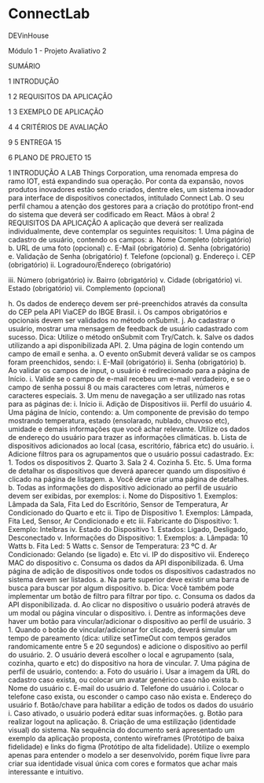 # ConnectLab

DEVinHouse 

Módulo 1 - Projeto Avaliativo 2 

SUMÁRIO 

1 INTRODUÇÃO 

1 2 REQUISITOS DA APLICAÇÃO 

1 3 EXEMPLO DE APLICAÇÃO 

4 4 CRITÉRIOS DE AVALIAÇÃO 

9 5 ENTREGA 15

 6 PLANO DE PROJETO 15 

1 INTRODUÇÃO A LAB Things Corporation, uma renomada empresa do ramo IOT, está expandindo sua operação. Por conta da expansão, novos produtos inovadores estão sendo criados, dentre eles, um sistema inovador para interface de dispositivos conectados, intitulado Connect Lab. O seu perfil chamou a atenção dos gestores para a criação do protótipo front-end do sistema que deverá ser codificado em React. Mãos à obra! 2 REQUISITOS DA APLICAÇÃO A aplicação que deverá ser realizada individualmente, deve contemplar os seguintes requisitos: 1. Uma página de cadastro de usuário, contendo os campos: a. Nome Completo (obrigatório) b. URL de uma foto (opcional) c. E-Mail (obrigatório) d. Senha (obrigatório) e. Validação de Senha (obrigatório) f. Telefone (opcional) g. Endereço i. CEP (obrigatório) ii. Logradouro/Endereço (obrigatório)

iii. Número (obrigatório) iv. Bairro (obrigatório) v. Cidade (obrigatório) vi. Estado (obrigatório) vii. Complemento (opcional)

h. Os dados de endereço devem ser pré-preenchidos através da consulta do CEP pela API ViaCEP do IBGE Brasil. i. Os campos obrigatórios e opcionais devem ser validados no método onSubmit. j. Ao cadastrar o usuário, mostrar uma mensagem de feedback de usuário cadastrado com sucesso. Dica: Utilize o método onSubmit com Try/Catch. k. Salve os dados utilizando a api disponibilizada API. 2. Uma página de login contendo um campo de email e senha. a. O evento onSubmit deverá validar se os campos foram preenchidos, sendo: i. E-Mail (obrigatório) ii. Senha (obrigatório) b. Ao validar os campos de input, o usuário é redirecionado para a página de Início. i. Valide se o campo de e-mail recebeu um e-mail verdadeiro, e se o campo de senha possui 8 ou mais caracteres com letras, números e caracteres especiais. 3. Um menu de navegação a ser utilizado nas rotas para as páginas de: i. Início ii. Adição de Dispositivos iii. Perfil do usuário 4. Uma página de Início, contendo: a. Um componente de previsão do tempo mostrando temperatura, estado (ensolarado, nublado, chuvoso etc), umidade e demais informações que você achar relevante. Utilize os dados de endereço do usuário para trazer as informações climáticas. b. Lista de dispositivos adicionados ao local (casa, escritório, fábrica etc) do usuário. i. Adicione filtros para os agrupamentos que o usuário possui cadastrado. Ex: 1. Todos os dispositivos 2. Quarto 3. Sala 2 4. Cozinha 5. Etc. 5. Uma forma de detalhar os dispositivos que deverá aparecer quando um dispositivo é clicado na página de listagem. a. Você deve criar uma página de detalhes. b. Todas as informações do dispositivo adicionado ao perfil de usuário devem ser exibidas, por exemplos: i. Nome do Dispositivo 1. Exemplos: Lâmpada da Sala, Fita Led do Escritório, Sensor de Temperatura, Ar Condicionado do Quarto e etc ii. Tipo de Dispositivo 1. Exemplos: Lâmpada, Fita Led, Sensor, Ar Condicionado e etc iii. Fabricante do Dispositivo: 1. Exemplo: Intelbras iv. Estado do Dispositivo 1. Estados: Ligado, Desligado, Desconectado v. Informações do Dispositivo: 1. Exemplos: a. Lâmpada: 10 Watts b. Fita Led: 5 Watts c. Sensor de Temperatura: 23 ºC d. Ar Condicionado: Gelando (se ligado) e. Etc vi. IP do dispositivo vii. Endereço MAC do dispositivo c. Consuma os dados da API disponibilizada. 6. Uma página de adição de dispositivos onde todos os dispositivos cadastrados no sistema devem ser listados. a. Na parte superior deve existir uma barra de busca para buscar por algum dispositivo. b. Dica: Você também pode implementar um botão de filtro para filtrar por tipo. c. Consuma os dados da API disponibilizada. d. Ao clicar no dispositivo o usuário poderá através de um modal ou página vincular o dispositivo. i. Dentre as informações deve haver um botão para vincular/adicionar o dispositivo ao perfil de usuário. 3 1. Quando o botão de vincular/adicionar for clicado, deverá simular um tempo de pareamento (dica: utilize setTimeOut com tempos gerados randomicamente entre 5 e 20 segundos) e adicione o dispositivo ao perfil do usuário. 2. O usuário deverá escolher o local e agrupamento (sala, cozinha, quarto e etc) do dispositivo na hora de vincular. 7. Uma página de perfil de usuário, contendo: a. Foto do usuário i. Usar a imagem da URL do cadastro caso exista, ou colocar um avatar genérico caso não exista b. Nome do usuário c. E-mail do usuário d. Telefone do usuário i. Colocar o telefone caso exista, ou esconder o campo caso não exista e. Endereço do usuário f. Botão/chave para habilitar a edição de todos os dados do usuário i. Caso ativado, o usuário poderá editar suas informações. g. Botão para realizar logout na aplicação. 8. Criação de uma estilização (identidade visual) do sistema. Na sequência do documento será apresentado um exemplo da aplicação proposta, contento wireframes (Protótipo de baixa fidelidade) e links do figma (Protótipo de alta fidelidade). Utilize o exemplo apenas para entender o modelo a ser desenvolvido, porém fique livre para criar sua identidade visual única com cores e formatos que achar mais interessante e intuitivo.